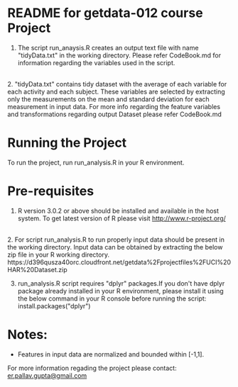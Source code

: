 README for getdata-012 course Project 
===============================================

1. The script run_anaysis.R creates an output text file with name "tidyData.txt" in the working directory. Please refer  CodeBook.md for information regarding the variables used in the script.
<br>
2. "tidyData.txt" contains tidy dataset with the average of each variable for each activity and each subject.
These variables are selected by extracting only the measurements on the mean and standard deviation for each measurement in input data. For more info regarding the feature variables and transformations regarding output Dataset please refer CodeBook.md
<br>

Running the Project
===================
To run the project, run run_analysis.R in your R environment.

Pre-requisites
=============
1. R version 3.0.2 or above should be installed and available in the host system. To get latest version of R please visit http://www.r-project.org/ 
<br>
2. For script run_analysis.R to run properly input data should be present in the working directory. Input data can be obtained by extracting the below zip file in your R working directory.
https://d396qusza40orc.cloudfront.net/getdata%2Fprojectfiles%2FUCI%20HAR%20Dataset.zip 

3. run_analysis.R script requires "dplyr" packages.If you don't have dplyr package already installed in your R environment, please install it using the below command in your R console before running the script:<br>
install.packages("dplyr")


Notes: 
======
- Features in input data are normalized and bounded within [-1,1].

For more information regading the project please contact: er.pallav.gupta@gmail.com
